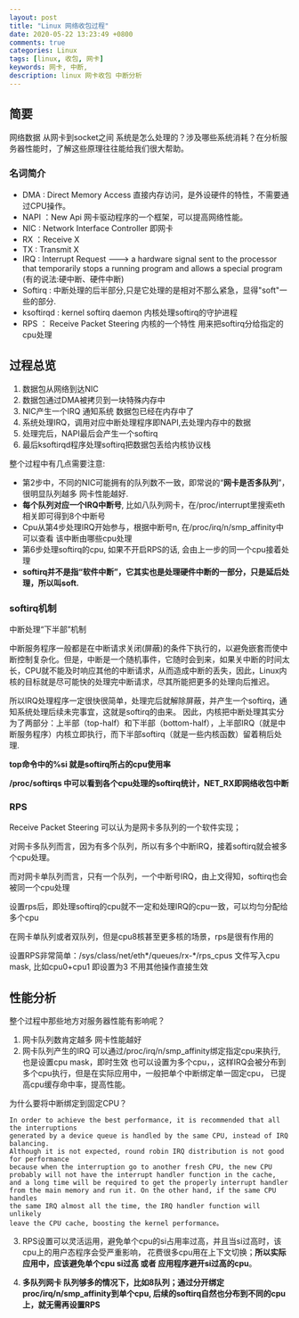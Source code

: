 ```yaml
---
layout: post
title: "Linux 网络收包过程"
date: 2020-05-22 13:23:49 +0800
comments: true
categories: Linux
tags: [linux, 收包, 网卡]
keywords: 网卡, 中断, 
description: linux 网卡收包 中断分析
---
```


## 简要

网络数据 从网卡到socket之间 系统是怎么处理的？涉及哪些系统消耗？在分析服务器性能时，了解这些原理往往能给我们很大帮助。

<!-- more -->

### 名词简介
- DMA : Direct Memory Access 直接内存访问，是外设硬件的特性，不需要通过CPU操作。
- NAPI ：New Api 网卡驱动程序的一个框架，可以提高网络性能。
- NIC : Network Interface Controller 即网卡
- RX ：Receive X
- TX : Transmit X 
- IRQ : Interrupt Request ---> a hardware signal sent to the processor that temporarily stops a running program and allows a special program (有的说法:硬中断、硬件中断)
- Softirq : 中断处理的后半部分,只是它处理的是相对不那么紧急，显得"soft"一些的部分.
- ksoftirqd :  kernel softirq daemon 内核处理softirq的守护进程
- RPS ： Receive Packet Steering 内核的一个特性 用来把softirq分给指定的cpu处理

## 过程总览

1. 数据包从网络到达NIC 
2. 数据包通过DMA被拷贝到一块特殊内存中
3. NIC产生一个IRQ 通知系统 数据包已经在内存中了
4. 系统处理IRQ，调用对应中断处理程序即NAPI,去处理内存中的数据
5. 处理完后，NAPI最后会产生一个softirq
6. 最后ksoftirqd程序处理softirq把数据包丢给内核协议栈

整个过程中有几点需要注意:
- 第2步中，不同的NIC可能拥有的队列数不一致，即常说的“**网卡是否多队列**”，很明显队列越多 网卡性能越好.
- **每个队列对应一个IRQ中断号**, 比如八队列网卡，在/proc/interrupt里搜索eth相关即可得到8个中断号
- Cpu从第4步处理IRQ开始参与，根据中断号n, 在/proc/irq/n/smp_affinity中可以查看 该中断由哪些cpu处理
- 第6步处理softirq的cpu, 如果不开启RPS的话, 会由上一步的同一个cpu接着处理
- **softirq并不是指“软件中断”，它其实也是处理硬件中断的一部分，只是延后处理，所以叫soft.**

### softirq机制
中断处理“下半部”机制

中断服务程序一般都是在中断请求关闭(屏蔽)的条件下执行的，以避免嵌套而使中断控制复杂化。但是，中断是一个随机事件，它随时会到来，如果关中断的时间太长，CPU就不能及时响应其他的中断请求，从而造成中断的丢失，因此，Linux内核的目标就是尽可能快的处理完中断请求，尽其所能把更多的处理向后推迟。

所以IRQ处理程序一定很快很简单，处理完后就解除屏蔽，并产生一个softirq，通知系统处理后续未完事宜，这就是softirq的由来。
因此，内核把中断处理其实分为了两部分：上半部（top-half）和下半部（bottom-half），上半部IRQ（就是中断服务程序）内核立即执行，而下半部softirq（就是一些内核函数）留着稍后处理.

**top命令中的%si 就是softirq所占的cpu使用率**

**/proc/softirqs 中可以看到各个cpu处理的softirq统计，NET_RX即网络收包中断**

### RPS
Receive Packet Steering 可以认为是网卡多队列的一个软件实现；

对网卡多队列而言，因为有多个队列，所以有多个中断IRQ，接着softirq就会被多个cpu处理。

而对网卡单队列而言，只有一个队列，一个中断号IRQ，由上文得知，softirq也会被同一个cpu处理

设置rps后，即处理softirq的cpu就不一定和处理IRQ的cpu一致，可以均匀分配给多个cpu

在网卡单队列或者双队列，但是cpu8核甚至更多核的场景，rps是很有作用的

设置RPS非常简单：/sys/class/net/eth*/queues/rx-*/rps_cpus 文件写入cpu mask, 比如cpu0+cpu1 即设置为3
不用其他操作直接生效

## 性能分析

整个过程中那些地方对服务器性能有影响呢？

1. 网卡队列数肯定越多 网卡性能越好
2. 网卡队列产生的IRQ 可以通过/proc/irq/n/smp_affinity绑定指定cpu来执行, 也是设置cpu mask，即时生效
也可以设置为多个cpu，，这样IRQ会被分布到多个cpu执行，但是在实际应用中，一般把单个中断绑定单一固定cpu，
已提高cpu缓存命中率，提高性能。

为什么要将中断绑定到固定CPU？

    In order to achieve the best performance, it is recommended that all the interruptions
    generated by a device queue is handled by the same CPU, instead of IRQ balancing.
    Although it is not expected, round robin IRQ distribution is not good for performance 
    because when the interruption go to another fresh CPU, the new CPU
    probably will not have the interrupt handler function in the cache,
    and a long time will be required to get the properly interrupt handler 
    from the main memory and run it. On the other hand, if the same CPU handles
    the same IRQ almost all the time, the IRQ handler function will unlikely 
    leave the CPU cache, boosting the kernel performance。

3. RPS设置可以灵活运用，避免单个cpu的si占用率过高，并且当si过高时，该cpu上的用户态程序会受严重影响，
花费很多cpu用在上下文切换；**所以实际应用中，应该避免单个cpu si过高 或者 应用程序避开si过高的cpu**。

4. **多队列网卡 队列够多的情况下，比如8队列；通过分开绑定proc/irq/n/smp_affinity到单个cpu, 后续的softirq自然也分布到不同的cpu上，就无需再设置RPS**